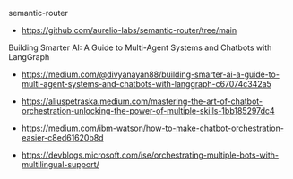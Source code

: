 semantic-router
- https://github.com/aurelio-labs/semantic-router/tree/main

Building Smarter AI: A Guide to Multi-Agent Systems and Chatbots with LangGraph
- https://medium.com/@divyanayan88/building-smarter-ai-a-guide-to-multi-agent-systems-and-chatbots-with-langgraph-c67074c342a5

- https://aliuspetraska.medium.com/mastering-the-art-of-chatbot-orchestration-unlocking-the-power-of-multiple-skills-1bb185297dc4
- https://medium.com/ibm-watson/how-to-make-chatbot-orchestration-easier-c8ed61620b8d
- https://devblogs.microsoft.com/ise/orchestrating-multiple-bots-with-multilingual-support/
